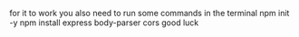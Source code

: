for it to work you also need to run some commands in the terminal
npm init -y
npm install express body-parser cors
good luck
